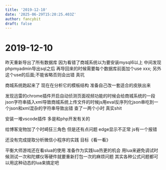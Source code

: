 ```yaml
---
title: '2019-12-10'
date: '2025-06-29T15:20:25.403Z'
author: fancybit
draft: false
---
```

<div class="header"><h1 class="single-title animate__animated animate__pulse animate__faster">2019-12-10</h1></div>

<div class="content" id="content"><p>昨天重新导出了所有数据库 因为看错了商城系统以为要安装mysql6以上 中间发现phpmyadmin导出sql之后 再导回来的时候需要每个数据库前面加个use xxx; 另外这个use的后面;不能省略否则会出错 真坑</p><p>商城系统跑起来了 现在在分析它的模板结构 准备自己改一套适合的皮肤出来</p><p>发现迅雷的chrome插件开启自动侦测页面视频功能的时候会给商城系统的一段json字符串插入xml导致商城系统上传文件的时候js用eval反序列化json串吃到一个json和xml混杂的字符串导致出错 查了一两个小时 真实shit</p><p>安装一堆vscode插件 多是和php开发有关的</p><p>给博客宠物加了个时崎狂三角色 但是还有点问题 edge显示不正常 js有一个报错</p><p>还没有完成提取分析微信小程序的实践 目标《看一看》</p><p>平衡大师游戏还在看slua的使用 准备作为实践lua热更的机会 用lua来避免调试时候测试一次和陀螺仪等硬件就要重新打包一次的麻烦问题 其实各种公式问题都可以用这种动态的lua来搞定吧</p><!-- raw HTML omitted --></div>

